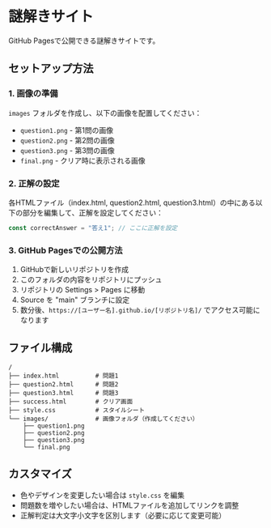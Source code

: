# 謎解きサイト

GitHub Pagesで公開できる謎解きサイトです。

## セットアップ方法

### 1. 画像の準備
`images` フォルダを作成し、以下の画像を配置してください：
- `question1.png` - 第1問の画像
- `question2.png` - 第2問の画像
- `question3.png` - 第3問の画像
- `final.png` - クリア時に表示される画像

### 2. 正解の設定
各HTMLファイル（index.html, question2.html, question3.html）の中にある以下の部分を編集して、正解を設定してください：

```javascript
const correctAnswer = "答え1"; // ここに正解を設定
```

### 3. GitHub Pagesでの公開方法

1. GitHubで新しいリポジトリを作成
2. このフォルダの内容をリポジトリにプッシュ
3. リポジトリの Settings > Pages に移動
4. Source を "main" ブランチに設定
5. 数分後、`https://[ユーザー名].github.io/[リポジトリ名]/` でアクセス可能になります

## ファイル構成

```
/
├── index.html          # 問題1
├── question2.html      # 問題2
├── question3.html      # 問題3
├── success.html        # クリア画面
├── style.css           # スタイルシート
└── images/             # 画像フォルダ（作成してください）
    ├── question1.png
    ├── question2.png
    ├── question3.png
    └── final.png
```

## カスタマイズ

- 色やデザインを変更したい場合は `style.css` を編集
- 問題数を増やしたい場合は、HTMLファイルを追加してリンクを調整
- 正解判定は大文字小文字を区別します（必要に応じて変更可能）
